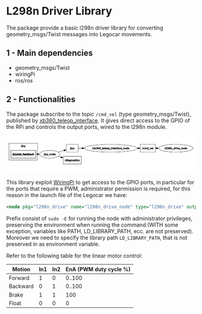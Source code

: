 # **L298n Driver Library**

The package provide a basic l298n driver library for converting geometry_msgs/Twist messages into Legocar movements.

## **1 - Main dependencies**

* geometry_msgs/Twist
* wiringPi
* ros/ros

## **2 - Functionalities**

The package subscribe to the topic `/cmd_vel` (type geometry_msgs/Twist), published by [xb360_teleop_interface](../xb360_teleop_interface). It gives direct access to the GPIO of the RPi and controls the output ports, wired to the l298n module.

<img src="../pics/screen_rqtgraph.png" alt="screen">

This library exploit [WiringPi](http://wiringpi.com/) to get access to the GPIO ports, in particular for the ports that require a PWM, administrator permission is required, for this reason in the launch file of the Legocar we have:

````xml 
<node pkg="l298n_drive" name="l298n_drive_node" type="l298n_drive" output="screen" launch-prefix="sudo -E LD_LIBRARY_PATH=$(optenv LD_LIBRARY_PATH)"> </node>

````

Prefix consist of `sudo -E` for running the node with administrator privileges, preserving the environment when running the command (WITH some exception, variables like PATH, LD_LIBRARY_PATH, ecc. are not preserved).  Moreover we need to specify the library path `LD_LIBRARY_PATH`, that is not preserved in as environment variable. 

Refer to the following table for the linear motor control:

|    Motion      | In1 | In2 | EnA (PWM duty cycle %) |
|----------|-------------|-------------|------------------------------|
| Forward  | 1           | 0           | 0..100                       |
| Backward | 0           | 1           | 0..100                       |
| Brake    | 1           | 1           | 100                          |
| Float    | 0           | 0           | 0                            |

